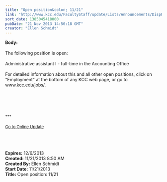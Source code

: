 ```yaml
---
title: "Open position&colon; 11/21"
link: "http://www.kcc.edu/FacultyStaff/update/Lists/Announcements/DispForm.aspx?ID=1334"
sort_date: 1385045418000
pubDate: "21 Nov 2013 14:50:18 GMT"
creator: "Ellen Schmidt"
---
```


<div><b>Body:</b> <div class="ExternalClass11D6A807BC3B437EA921B6158B123633"><div> </div>
<div>
<div>The following position is open: </div>
<div><br />Administrative assistant I - full-time in the Accounting Office</div>
<div><br />For detailed information about this and all other open positions, click on &quot;Employment&quot; at the bottom of any KCC web page, or go to <a href="/jobs">www.kcc.edu/jobs/</a>.</div>
<div><br /></div>
<div> </div>
<div><br /> </div>
<div>
<div><br /></div>
<div><font size="2">***</font></div>
<div><font size="2"></font> </div>
<div><font size="2"></font></div>
<div><font size="2"></font></div>
<div><font size="2"></font></div>
<div><font size="2"></font></div>
<div><font size="2"></font></div>
<div><font size="2"></font></div>
<div><font size="2"></font></div>
<div><font size="2"></font></div>
<div><font size="2"></font></div>
<div><a href="/FacultyStaff/update/Pages/dailyupdate.aspx"><font size="2">Go to Online Update</font></a></div>
<div></div>
<div></div></div></div>
<div> </div>
<div><br /><br /> </div></div></div>
<div><b>Expires:</b> 12/6/2013</div>
<div><b>Created:</b> 11/21/2013 8:50 AM</div>
<div><b>Created By:</b> Ellen Schmidt</div>
<div><b>Start Date:</b> 11/21/2013</div>
<div><b>Title:</b> Open position: 11/21</div>
